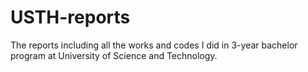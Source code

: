# USTH-reports

The reports including all the works and codes I did in 3-year bachelor program at University of Science and Technology. 
